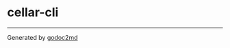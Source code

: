 
# cellar-cli








- - -
Generated by [godoc2md](http://godoc.org/github.com/davecheney/godoc2md)